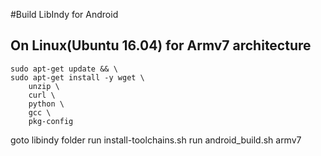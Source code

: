 #Build LibIndy for Android

## On Linux(Ubuntu 16.04) for Armv7 architecture


```
sudo apt-get update && \
sudo apt-get install -y wget \
    unzip \
    curl \
    python \
    gcc \
    pkg-config
```

goto libindy folder
run install-toolchains.sh
run android_build.sh armv7